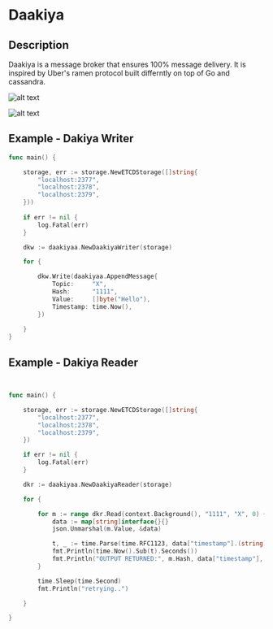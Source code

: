 


# Daakiya

## Description

Daakiya is a message broker that ensures 100% message delivery. It is inspired by Uber's ramen protocol built differntly on top of Go and cassandra.

![alt text](https://i.ibb.co/LdYQsZF/ramen.png)

![alt text](https://i.ibb.co/jzskrVP/daakiya.png)




## Example - Dakiya Writer

```go
func main() {

	storage, err := storage.NewETCDStorage([]string{
		"localhost:2377",
		"localhost:2378",
		"localhost:2379",
	}))
	
	if err != nil {
		log.Fatal(err)
	}

	dkw := daakiyaa.NewDaakiyaWriter(storage)

	for {

		dkw.Write(daakiyaa.AppendMessage{
			Topic:     "X",
			Hash:      "1111",
			Value:     []byte("Hello"),
			Timestamp: time.Now(),
		})
		
	}
}


```

## Example - Dakiya Reader

```go


func main() {

	storage, err := storage.NewETCDStorage([]string{
		"localhost:2377",
		"localhost:2378",
		"localhost:2379",
	})

	if err != nil {
		log.Fatal(err)
	}

	dkr := daakiyaa.NewDaakiyaReader(storage)

	for {

		for m := range dkr.Read(context.Background(), "1111", "X", 0) {
			data := map[string]interface{}{}
			json.Unmarshal(m.Value, &data)

			t, _ := time.Parse(time.RFC1123, data["timestamp"].(string))
			fmt.Println(time.Now().Sub(t).Seconds())
			fmt.Println("OUTPUT RETURNED:", m.Hash, data["timestamp"], string(m.Value), m.Topic, m.Offset)
		}

		time.Sleep(time.Second)
		fmt.Println("retrying..")

	}

}

```